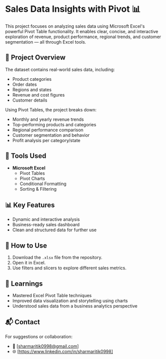 # Sales Data Insights with Pivot 📊

This project focuses on analyzing sales data using Microsoft Excel's powerful Pivot Table functionality. It enables clear, concise, and interactive exploration of revenue, product performance, regional trends, and customer segmentation — all through Excel tools.

## 📁 Project Overview

The dataset contains real-world sales data, including:
- Product categories
- Order dates
- Regions and states
- Revenue and cost figures
- Customer details

Using Pivot Tables, the project breaks down:
- Monthly and yearly revenue trends
- Top-performing products and categories
- Regional performance comparison
- Customer segmentation and behavior
- Profit analysis per category/state

## 🔧 Tools Used
- **Microsoft Excel**
  - Pivot Tables
  - Pivot Charts
  - Conditional Formatting
  - Sorting & Filtering

## 📊 Key Features
- Dynamic and interactive analysis
- Business-ready sales dashboard
- Clean and structured data for further use

## 📌 How to Use
1. Download the `.xlsx` file from the repository.
2. Open it in Excel.
3. Use filters and slicers to explore different sales metrics.

## 🧠 Learnings
- Mastered Excel Pivot Table techniques
- Improved data visualization and storytelling using charts
- Understood sales data from a business analytics perspective


## 📬 Contact
For suggestions or collaboration:
- 📧 [sharmaritik0998@gmail.com]
- 🌐 [https://www.linkedin.com/in/sharmaritik0998]
